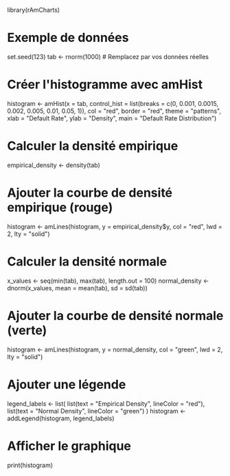 library(rAmCharts)

# Exemple de données
set.seed(123)
tab <- rnorm(1000)  # Remplacez par vos données réelles

# Créer l'histogramme avec amHist
histogram <- amHist(x = tab, control_hist = list(breaks = c(0, 0.001, 0.0015, 0.002, 0.005, 0.01, 0.05, 1)),
                    col = "red", border = "red", theme = "patterns",
                    xlab = "Default Rate", ylab = "Density", main = "Default Rate Distribution")

# Calculer la densité empirique
empirical_density <- density(tab)

# Ajouter la courbe de densité empirique (rouge)
histogram <- amLines(histogram, y = empirical_density$y, col = "red", lwd = 2, lty = "solid")

# Calculer la densité normale
x_values <- seq(min(tab), max(tab), length.out = 100)
normal_density <- dnorm(x_values, mean = mean(tab), sd = sd(tab))

# Ajouter la courbe de densité normale (verte)
histogram <- amLines(histogram, y = normal_density, col = "green", lwd = 2, lty = "solid")

# Ajouter une légende
legend_labels <- list(
  list(text = "Empirical Density", lineColor = "red"),
  list(text = "Normal Density", lineColor = "green")
)
histogram <- addLegend(histogram, legend_labels)

# Afficher le graphique
print(histogram)


